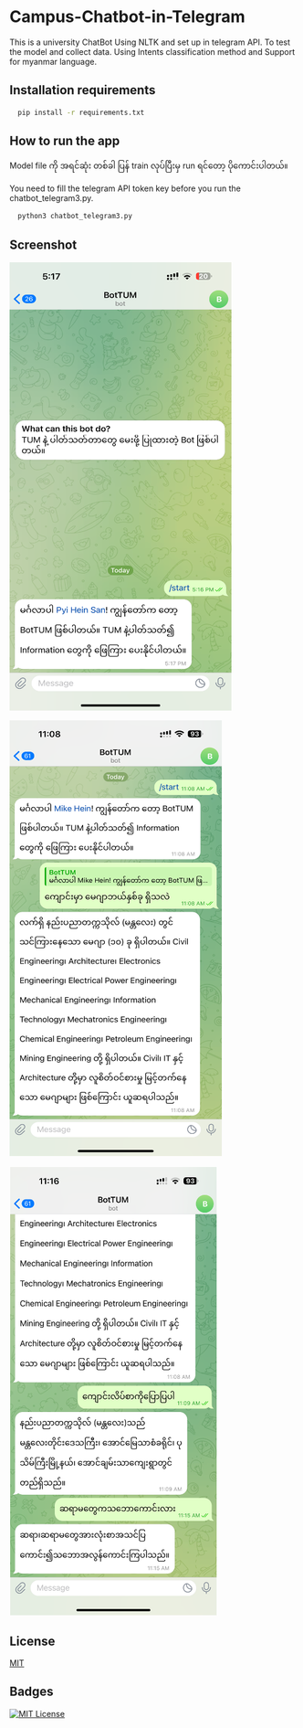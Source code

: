 
# Campus-Chatbot-in-Telegram

This is a university ChatBot Using NLTK and set up in telegram API.
To test the model and collect data.
Using Intents classification method and Support for myanmar language.
## Installation requirements

```bash
  pip install -r requirements.txt
```
    
## How to run the app
Model file ကို အရင်ဆုံး တစ်ခါ ပြန် train လုပ်ပြီးမှ run ရင်တော့ ပိုကောင်းပါတယ်။ 

You need to fill the telegram API token key before you run the chatbot_telegram3.py.

```bash
  python3 chatbot_telegram3.py
```
    
## Screenshot

![App Screenshot](Screenshot/Picture1.png)

![App Screenshot](Screenshot/Picture2.png)

![App Screenshot](Screenshot/Picture3.png)
## License

[MIT](https://choosealicense.com/licenses/mit/)


## Badges



[![MIT License](https://img.shields.io/badge/License-MIT-green.svg)](https://choosealicense.com/licenses/mit/)

